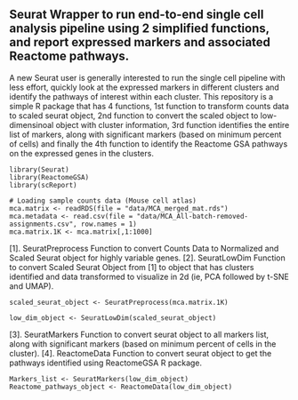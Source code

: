 
## Seurat Wrapper to run end-to-end single cell analysis pipeline using 2 simplified functions, and report expressed markers and associated Reactome pathways.

A new Seurat user is generally interested to run the single cell pipeline with less effort, quickly look at the expressed markers in different clusters and identify the pathways of interest within each cluster. This repository is a simple R package that has 4 functions, 
1st function to transform counts data to scaled seurat object, 
2nd function to convert the scaled object to low-dimensinoal object with cluster information, 
3rd function identifies the entire list of markers, along with significant markers (based on minimum percent of cells) and finally the 
4th function to identify the Reactome GSA pathways on the expressed genes in the clusters.

```{r cars}
library(Seurat)
library(ReactomeGSA)
library(scReport)
```

```{r}
# Loading sample counts data (Mouse cell atlas)
mca.matrix <- readRDS(file = "data/MCA_merged_mat.rds")
mca.metadata <- read.csv(file = "data/MCA_All-batch-removed-assignments.csv", row.names = 1)
mca.matrix.1K <- mca.matrix[,1:1000]
```

[1]. SeuratPreprocess Function to convert Counts Data to Normalized and Scaled Seurat object for highly variable genes.
[2]. SeuratLowDim Function to convert Scaled Seurat Object from [1] to object that has clusters identified and data transformed to visualize in 2d (ie, PCA followed by t-SNE and UMAP).
```{r SeuratPreprocess and SeuratLowDim functions}
scaled_seurat_object <- SeuratPreprocess(mca.matrix.1K)

low_dim_object <- SeuratLowDim(scaled_seurat_object)
```

[3]. SeuratMarkers Function to convert seurat object to all markers list, along with significant markers (based on minimum percent of cells in the cluster).
[4]. ReactomeData Function to convert seurat object to get the pathways identified using ReactomeGSA R package.

```{r}
Markers_list <- SeuratMarkers(low_dim_object)
Reactome_pathways_object <- ReactomeData(low_dim_object)
```
